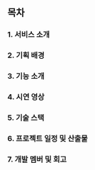 ## 목차

### 1. 서비스 소개
### 2. 기획 배경
### 3. 기능 소개
### 4. 시연 영상
### 5. 기술 스택
### 6. 프로젝트 일정 및 산출물
### 7. 개발 멤버 및 회고

